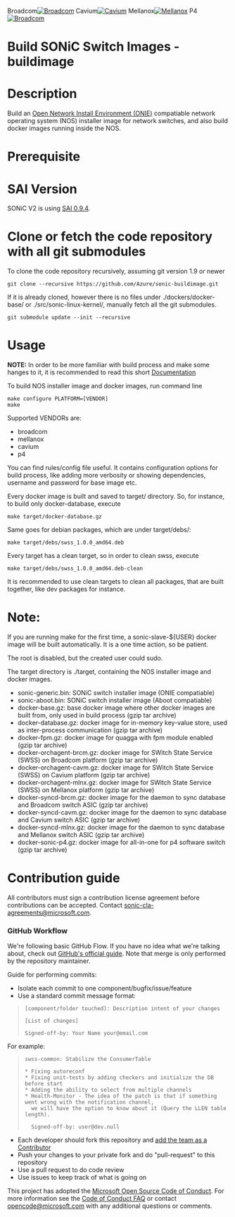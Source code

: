 Broadcom[![Broadcom](https://sonic-jenkins.westus.cloudapp.azure.com/job/broadcom/job/buildimage-brcm-all/badge/icon)](https://sonic-jenkins.westus.cloudapp.azure.com/job/broadcom/job/buildimage-brcm-all)
Cavium[![Cavium](https://sonic-jenkins.westus.cloudapp.azure.com/job/cavium/job/buildimage-cavm-all/badge/icon)](https://sonic-jenkins.westus.cloudapp.azure.com/job/cavium/job/buildimage-cavm-all/)
Mellanox[![Mellanox](https://sonic-jenkins.westus.cloudapp.azure.com/job/mellanox/job/buildimage-mlnx-all/badge/icon)](https://sonic-jenkins.westus.cloudapp.azure.com/job/mellanox/job/buildimage-mlnx-all)
P4[![Broadcom](https://sonic-jenkins.westus.cloudapp.azure.com/job/p4/job/buildimage-p4-all/badge/icon)](https://sonic-jenkins.westus.cloudapp.azure.com/job/p4/job/buildimage-p4-all)

# Build SONiC Switch Images - buildimage

# Description
Build an [Open Network Install Environment (ONIE)](https://github.com/opencomputeproject/onie) compatiable network operating system (NOS) installer image for network switches, and also build docker images running inside the NOS.

# Prerequisite
# SAI Version 
SONiC V2 is using [SAI 0.9.4](https://github.com/opencomputeproject/SAI/tree/v0.9.4). 

# Clone or fetch the code repository with all git submodules
To clone the code repository recursively, assuming git version 1.9 or newer

    git clone --recursive https://github.com/Azure/sonic-buildimage.git

If it is already cloned, however there is no files under ./dockers/docker-base/ or ./src/sonic-linux-kernel/, manually fetch all the git submodules.

    git submodule update --init --recursive

# Usage

**NOTE:** In order to be more familiar with build process and make some hanges to it, it is recommended to read this short [Documentation](README.buildsystem.md)

To build NOS installer image and docker images, run command line

    make configure PLATFORM=[VENDOR]
    make

Supported VENDORs are:
- broadcom
- mellanox
- cavium
- p4

You can find rules/config file useful. It contains configuration options for build process, like adding more verbosity or showing dependencies, username and password for base image etc.

Every docker image is built and saved to target/ directory.
So, for instance, to build only docker-database, execute

    make target/docker-database.gz

Same goes for debian packages, which are under target/debs/:

    make target/debs/swss_1.0.0_amd64.deb

Every target has a clean target, so in order to clean swss, execute

    make target/debs/swss_1.0.0_amd64.deb-clean

It is recommended to use clean targets to clean all packages, that are built together, like dev packages for instance.

# Note:
If you are running make for the first time, a sonic-slave-${USER} docker image will be built automatically.
It is a one time action, so be patient.

The root is disabled, but the created user could sudo.

The target directory is ./target, containing the NOS installer image and docker images.
- sonic-generic.bin: SONiC switch installer image (ONIE compatiable)
- sonic-aboot.bin: SONiC switch installer image (Aboot compatiable)
- docker-base.gz: base docker image where other docker images are built from, only used in build process (gzip tar archive)
- docker-database.gz: docker image for in-memory key-value store, used as inter-process communication (gzip tar archive)
- docker-fpm.gz: docker image for quagga with fpm module enabled (gzip tar archive)
- docker-orchagent-brcm.gz: docker image for SWitch State Service (SWSS) on Broadcom platform (gzip tar archive)
- docker-orchagent-cavm.gz: docker image for SWitch State Service (SWSS) on Cavium platform (gzip tar archive)
- docker-orchagent-mlnx.gz: docker image for SWitch State Service (SWSS) on Mellanox platform (gzip tar archive)
- docker-syncd-brcm.gz: docker image for the daemon to sync database and Broadcom switch ASIC (gzip tar archive)
- docker-syncd-cavm.gz: docker image for the daemon to sync database and Cavium switch ASIC (gzip tar archive)
- docker-syncd-mlnx.gz: docker image for the daemon to sync database and Mellanox switch ASIC (gzip tar archive)
- docker-sonic-p4.gz: docker image for all-in-one for p4 software switch (gzip tar archive)

# Contribution guide

All contributors must sign a contribution license agreement before contributions can be accepted.  Contact sonic-cla-agreements@microsoft.com.

### GitHub Workflow

We're following basic GitHub Flow. If you have no idea what we're talking about, check out [GitHub's official guide](https://guides.github.com/introduction/flow/). Note that merge is only performed by the repository maintainer.

Guide for performing commits:

* Isolate each commit to one component/bugfix/issue/feature
* Use a standard commit message format:

>     [component/folder touched]: Description intent of your changes
>
>     [List of changes]
>
> 	  Signed-off-by: Your Name your@email.com

For example:

>     swss-common: Stabilize the ConsumerTable
>
>     * Fixing autoreconf
>     * Fixing unit-tests by adding checkers and initialize the DB before start
>     * Adding the ability to select from multiple channels
>     * Health-Monitor - The idea of the patch is that if something went wrong with the notification channel,
>       we will have the option to know about it (Query the LLEN table length).
>
>       Signed-off-by: user@dev.null


* Each developer should fork this repository and [add the team as a Contributor](https://help.github.com/articles/adding-collaborators-to-a-personal-repository)
* Push your changes to your private fork and do "pull-request" to this repository
* Use a pull request to do code review
* Use issues to keep track of what is going on

This project has adopted the [Microsoft Open Source Code of Conduct](https://opensource.microsoft.com/codeofconduct/). For more information see the [Code of Conduct FAQ](https://opensource.microsoft.com/codeofconduct/faq/) or contact [opencode@microsoft.com](mailto:opencode@microsoft.com) with any additional questions or comments.
